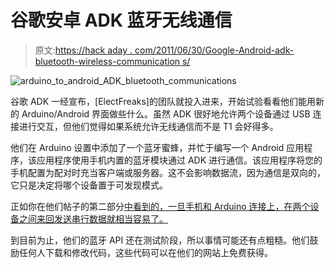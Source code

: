 # 谷歌安卓 ADK 蓝牙无线通信

> 原文:[https://hack aday . com/2011/06/30/Google-Android-adk-bluetooth-wireless-communication s/](https://hackaday.com/2011/06/30/google-android-adk-bluetooth-wireless-communications/)

![arduino_to_android_ADK_bluetooth_communications](../Images/5aaa31fac5cd34008b4b2038f85a1c81.png "arduino_to_android_ADK_bluetooth_communications")

谷歌 ADK 一经宣布，[ElectFreaks]的团队就投入进来，开始试验看看他们能用新的 Arduino/Android 界面做些什么。虽然 ADK 很好地允许两个设备通过 USB 连接进行交互，但他们觉得如果系统允许无线通信而不是 T1 会好得多。

他们在 Arduino 设置中添加了一个蓝牙蜜蜂，并忙于编写一个 Android 应用程序，该应用程序使用手机内置的蓝牙模块通过 ADK 进行通信。该应用程序将您的手机配置为配对时充当客户端或服务器。这不会影响数据流，因为通信是双向的，它只是决定将哪个设备置于可发现模式。

正如你在他们帖子的第二部分[中看到的，一旦手机和 Arduino 连接上，在两个设备之间来回发送串行数据就相当容易了。](http://www.elecfreaks.com/829.html)

到目前为止，他们的蓝牙 API 还在测试阶段，所以事情可能还有点粗糙。他们鼓励任何人下载和修改代码，这些代码可以在他们的网站上免费获得。